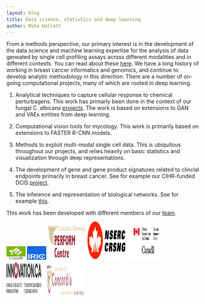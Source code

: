 ```yaml
---
layout: blog
title: Data science, statistics and deep learning
author: Mike Hallett
---
```



From a methods perspective, our primary interest is in the development of the data science and machine learning expertise for the  analysis of data geneated by  single cell profiling assays 
across  different modalities and in different contexts.
You can read about these [here](https://www.mikehallett.science/research/single-cell/). We have a long history of working in breast cancer informatics and genomics, and  continue to develop analytic methodology in this 
direction. There are a number of on-going computational projects, many of which are  rooted in deep learning.

1. Analytical techniques to capture cellular response to chemical perturbagens. This work has primarly been done in the context of 
our fungal C. albicans [projects](https://www.mikehallett.science/research/fungal-drug-profiles/). The work is based on extensions to GAN and VAEs entities from deep learning.

2. Computational vision tools for mycology. This work is primarily based on extensions to FASTER R-CNN models.

3. Methods to exploit multi-modal single cell data. This is ubiquitous throughout our projects, and relies heavily on basic statistics and visualization through deep representations.

4. The development of gene and gene product signatures related to clincial endpoints primarily in breast cancer.  See for example our 
CIHR-funded DCIS [project](https://www.mikehallett.science/research/dcis-precise/).

5. The inference and representation of biological networks. See
for example [this](https://www.mikehallett.science/research/biological-networks/).





This work has been developed with different members of our [team](https://www.mikehallett.science/team/).


<img class="pull-left" height="35" width="50" src="/images/cihr_logo.jpg">
<img class="pull-left" height="35" width="50"  src="/images/iric.png">
<img class="pull-left" height="100" width="100" src="/images/perform.gif">
<img class="pull-left" height="100" width="100"    src="/images/nserc.jpg">
<img class="pull-left" height="100" width="100" src="/images/crc.png">
<img class="pull-left" height="100" width="100" src="/images/Innovation_Logo.png">
<img class="pull-left" height="100" width="100" src="/images/concordia.logo.big.png">
